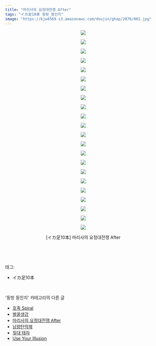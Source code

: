 ```yaml
---
title: "마리사의 요정대전쟁 After"
tags: "イカ足10本 동방_동인지"
image: "https://kjw4569.s3.amazonaws.com/doujin/ghap/2076/001.jpg"
---
```

<div class="article">
<p style="text-align: center; clear: none; float: none;"><img src="{{ site.imgserver3 }}/ghap/2076/001.jpg"/></p>
<p style="text-align: center; clear: none; float: none;"><img src="{{ site.imgserver3 }}/ghap/2076/002.jpg"/></p>
<p style="text-align: center; clear: none; float: none;"><img src="{{ site.imgserver3 }}/ghap/2076/003.jpg"/></p>
<p style="text-align: center; clear: none; float: none;"><img src="{{ site.imgserver3 }}/ghap/2076/004.jpg"/></p>
<p style="text-align: center; clear: none; float: none;"><img src="{{ site.imgserver3 }}/ghap/2076/005.jpg"/></p>
<p style="text-align: center; clear: none; float: none;"><img src="{{ site.imgserver3 }}/ghap/2076/006.jpg"/></p>
<p style="text-align: center; clear: none; float: none;"><img src="{{ site.imgserver3 }}/ghap/2076/007.jpg"/></p>
<p style="text-align: center; clear: none; float: none;"><img src="{{ site.imgserver3 }}/ghap/2076/008.jpg"/></p>
<p style="text-align: center; clear: none; float: none;"><img src="{{ site.imgserver3 }}/ghap/2076/009.jpg"/></p>
<p style="text-align: center; clear: none; float: none;"><img src="{{ site.imgserver3 }}/ghap/2076/010.jpg"/></p>
<p style="text-align: center; clear: none; float: none;"><img src="{{ site.imgserver3 }}/ghap/2076/011.jpg"/></p>
<p style="text-align: center; clear: none; float: none;"><img src="{{ site.imgserver3 }}/ghap/2076/012.jpg"/></p>
<p style="text-align: center; clear: none; float: none;"><img src="{{ site.imgserver3 }}/ghap/2076/013.jpg"/></p>
<p style="text-align: center; clear: none; float: none;"><img src="{{ site.imgserver3 }}/ghap/2076/014.jpg"/></p>
<p style="text-align: center; clear: none; float: none;"><img src="{{ site.imgserver3 }}/ghap/2076/015.jpg"/></p>
<p style="text-align: center; clear: none; float: none;"><img src="{{ site.imgserver3 }}/ghap/2076/016.jpg"/></p>
<p style="text-align: center; clear: none; float: none;"><img src="{{ site.imgserver3 }}/ghap/2076/017.jpg"/></p>
<p style="text-align: center; clear: none; float: none;"><img src="{{ site.imgserver3 }}/ghap/2076/018.jpg"/></p>
<p style="text-align: center; clear: none; float: none;"><img src="{{ site.imgserver3 }}/ghap/2076/019.jpg"/></p>
<p style="text-align: center; clear: none; float: none;"><img src="{{ site.imgserver3 }}/ghap/2076/020.jpg"/></p>
<p style="text-align: center; clear: none; float: none;"><img src="{{ site.imgserver3 }}/ghap/2076/021.jpg"/></p>
<p style="text-align: center; clear: none; float: none;"><img src="{{ site.imgserver3 }}/ghap/2076/022.jpg"/></p>
<p style="text-align: center; clear: none; float: none;">[イカ足10本] 마리사의 요정대전쟁 After</p>
<p><br/></p>
</div><br/>
<div class="tagTrail">
<p>태그: </p>
<ul>
<li>イカ足10本</li>
</ul>
</div><br/>
<div class="another">
<p>'동방 동인지' 카테고리의 다른 글</p>
<ul>
<li><a href="/ghap_2078">호족 Spiral</a></li>
<li><a href="/ghap_2077">벌꿀생강</a></li>
<li><a href="/ghap_2076">마리사의 요정대전쟁 After</a></li>
<li><a href="/ghap_2074">납량탄막제</a></li>
<li><a href="/ghap_2073">짚대 태자</a></li>
<li><a href="/ghap_2072">Use Your Illusion</a></li>
</ul>
</div><br/>
<div class="cb_module cb_fluid">
<div class="cb_wrt cb_profile">
</div><!-- commentList close -->
</div><br/>
